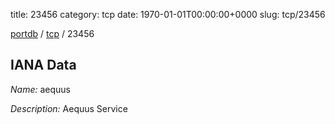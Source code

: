 title: 23456
category: tcp
date: 1970-01-01T00:00:00+0000
slug: tcp/23456

[portdb](/) / [tcp](/category/tcp.html) / 23456


## IANA Data

_Name:_ aequus

_Description:_ Aequus Service

